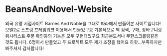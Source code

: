 # BeansAndNovel-Website
외국 유명 서점사이트 Barnes And Noble을 그대로 따라해서 만들어본 사이트입니다! 모델2로 스프링 프레임워크 이용해서 만들었구요
기본적으로 책 검색, 구매, 장바구니랑 위시리스트 주문 확인등의 기능은 모두 구현돼있구요 최근본도서나 무한스크롤링같은것도 됩니다.
6명이서 만들었고 두 프로젝트 모두 제가 조장을 했어요 하핫...부족하지만 봐주셔서 감사합니다!
